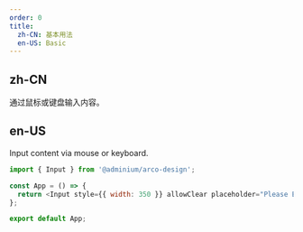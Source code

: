 ```yaml
---
order: 0
title:
  zh-CN: 基本用法
  en-US: Basic
---
```


## zh-CN

通过鼠标或键盘输入内容。

## en-US

Input content via mouse or keyboard.

```js
import { Input } from '@adminium/arco-design';

const App = () => {
  return <Input style={{ width: 350 }} allowClear placeholder="Please Enter something" />;
};

export default App;
```
